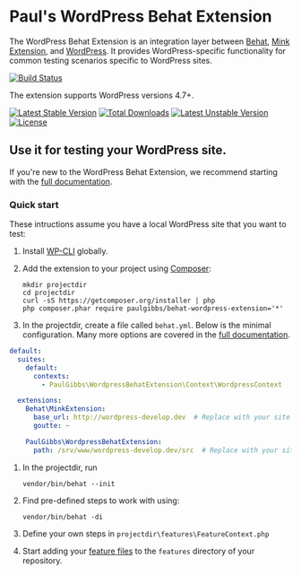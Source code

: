 # Paul's WordPress Behat Extension

The WordPress Behat Extension is an integration layer between [Behat](http://behat.org), [Mink Extension](https://github.com/Behat/MinkExtension), and [WordPress](https://wordpress.org). It provides WordPress-specific functionality for common testing scenarios specific to WordPress sites.

[![Build Status](https://travis-ci.org/paulgibbs/behat-wordpress-extension.svg?branch=master)](https://travis-ci.org/paulgibbs/behat-wordpress-extension)

The extension supports WordPress versions 4.7+.

[![Latest Stable Version](https://poser.pugx.org/paulgibbs/behat-wordpress-extension/v/stable.svg)](https://packagist.org/packages/paulgibbs/behat-wordpress-extension)
[![Total Downloads](https://poser.pugx.org/paulgibbs/behat-wordpress-extension/downloads.svg)](https://packagist.org/packages/paulgibbs/behat-wordpress-extension)
[![Latest Unstable Version](https://poser.pugx.org/paulgibbs/behat-wordpress-extension/v/unstable.svg)](https://packagist.org/packages/paulgibbs/behat-wordpress-extension)
[![License](https://poser.pugx.org/paulgibbs/behat-wordpress-extension/license.svg)](https://packagist.org/packages/paulgibbs/behat-wordpress-extension)


## Use it for testing your WordPress site.

If you're new to the WordPress Behat Extension, we recommend starting with the [full documentation](https://paulgibbs.github.io/behat-wordpress-extension/).


### Quick start

These intructions assume you have a local WordPress site that you want to test:

1. Install [WP-CLI](http://wp-cli.org/) globally.

1. Add the extension to your project using [Composer](https://getcomposer.org/):

    ```Shell
    mkdir projectdir
    cd projectdir
    curl -sS https://getcomposer.org/installer | php
    php composer.phar require paulgibbs/behat-wordpress-extension='*'
    ```

1.  In the projectdir, create a file called `behat.yml`. Below is the minimal configuration. Many more options are covered in the [full documentation](https://paulgibbs.github.io/behat-wordpress-extension/).

  ```YAML
  default:
    suites:
      default:
        contexts:
          - PaulGibbs\WordpressBehatExtension\Context\WordpressContext

    extensions:
      Behat\MinkExtension:
        base_url: http://wordpress-develop.dev  # Replace with your site's URL
        goutte: ~

      PaulGibbs\WordpressBehatExtension:
        path: /srv/www/wordpress-develop.dev/src  # Replace with your site's path
  ```

1. In the projectdir, run

    ```Shell
    vendor/bin/behat --init
    ```

1. Find pre-defined steps to work with using:

    ```Shell
    vendor/bin/behat -di
    ```

1. Define your own steps in `projectdir\features\FeatureContext.php`

1. Start adding your [feature files](http://docs.behat.org/en/latest/guides/1.gherkin.html) to the `features` directory of your repository.
